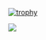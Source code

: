 [![trophy](https://github-profile-trophy.vercel.app/?username=tokiya-takai&column=7)](https://github.com/ryo-ma/github-profile-trophy)

<a href="https://github.com/anuraghazra/github-readme-stats">
  <img align="left" src="https://github-readme-stats.vercel.app/api?username=tokiya-takai&show_icons=true" />
